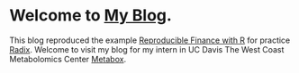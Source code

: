 # Welcome to [My Blog](https://hushuli.github.io/Blog/).

This blog reproduced the example [Reproducible Finance with R](https://beta.rstudioconnect.com/content/3776/) for practice [Radix](https://rstudio.github.io/radix/blog.html). Welcome to visit my blog for my intern in UC Davis The West Coast Metabolomics Center [Metabox](https://hushuli.github.io/Metabox-Blog.github.io/).
